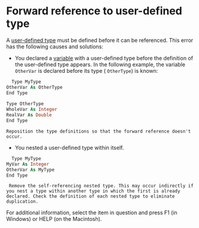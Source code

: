 
# Forward reference to user-defined type

A  [user-defined type](b8bdf64f-5920-1ae9-16d0-b26d09524a30.md) must be defined before it can be referenced. This error has the following causes and solutions:



- You declared a  [variable](b8bdf64f-5920-1ae9-16d0-b26d09524a30.md) with a user-defined type before the definition of the user-defined type appears. In the following example, the variable `OtherVar` is declared before its type ( `OtherType`) is known:
    
```vb
  Type MyType 
OtherVar As OtherType 
End Type 
 
Type OtherType 
WholeVar As Integer 
RealVar As Double 
End Type 

```


    Reposition the type definitions so that the forward reference doesn't occur.
    
- You nested a user-defined type within itself.
    
```vb
  Type MyType 
MyVar As Integer 
OtherVar As MyType 
End Type 

```


     Remove the self-referencing nested type. This may occur indirectly if you nest a type within another type in which the first is already declared. Check the definition of each nested type to eliminate duplication.
    

For additional information, select the item in question and press F1 (in Windows) or HELP (on the Macintosh).
